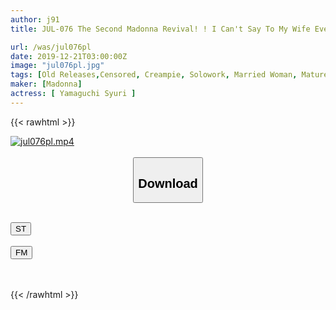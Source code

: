 ```yaml
---
author: j91
title: JUL-076 The Second Madonna Revival! ! I Can't Say To My Wife Even If My Mouth Rips. -I Forgot About Me And Made Vaginal Cum Shot On A Hot Spring Trip For 2 Days And 1 Night. -Yamaguchi Juri

url: /was/jul076pl
date: 2019-12-21T03:00:00Z
image: "jul076pl.jpg"
tags: [Old Releases,Censored, Creampie, Solowork, Married Woman, Mature Woman, Digital Mosaic, Cuckold, Hot Spring	]
maker: [Madonna]
actress: [ Yamaguchi Syuri ]
---
```



{{< rawhtml >}}

<div class="video" data-videoid="Od70vJgLbGtZr8p">
    <a href="javascript:;">
        <img src="/was/jul076pl/jul076pl.jpg" width="WIDTH" height="HEIGHT" alt="jul076pl.mp4" loading="lazy">
    </a>
</div>

<script type="text/javascript" src="https://j91.asia/asset/on-demand-st.js"></script>

<br>
  <link rel="stylesheet" href="https://j91.asia/asset/bs5.css">
  
  <center>
  <button class="btn btn-primary" type="button" data-bs-toggle="collapse" data-bs-target=".multi-collapse" aria-expanded="false" aria-controls="multiCollapseExample1 multiCollapseExample2"><h2>Download</h2></button></center>
</p>
<div class="row">
  <div class="col">
    <div class="collapse multi-collapse" id="multiCollapseExample1">
      <div class="card card-body">
	      	      <br>
<div class="buttons">  
<a href="https://streamtape.to/v/Od70vJgLbGtZr8p" target="_blank"><button class="btn-hover color-3"><i class="fa fa-download"></i> ST</button></a></div>
    </div>
  </div>
</div>
  <div class="col">
    <div class="collapse multi-collapse" id="multiCollapseExample2">
      <div class="card card-body">
	      <br>
<div class="buttons">
    <a href="https://filemoon.sx/d/5cvgq4l55rdf" target="_blank"><button class="btn-hover color-8"><i class="fa fa-download"></i> FM</button></a></div>
<br><br>
      </div>
    </div>
  </div>
</div>

{{< /rawhtml >}}